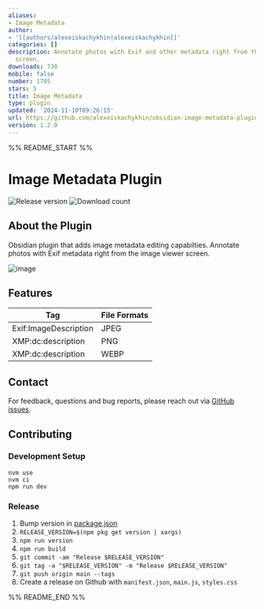 ```yaml
---
aliases:
- Image Metadata
author:
- '[[authors/alexeiskachykhin|alexeiskachykhin]]'
categories: []
description: Annotate photos with Exif and other metadata right from the image viewer
  screen.
downloads: 738
mobile: false
number: 1795
stars: 5
title: Image Metadata
type: plugin
updated: '2024-11-10T09:26:15'
url: https://github.com/alexeiskachykhin/obsidian-image-metadata-plugin
version: 1.2.0
---
```


%% README_START %%

# Image Metadata Plugin

![Release version](https://img.shields.io/github/v/release/alexeiskachykhin/obsidian-image-metadata-plugin?style=for-the-badge) ![Download count](https://img.shields.io/github/downloads/alexeiskachykhin/obsidian-image-metadata-plugin/total?style=for-the-badge)

## About the Plugin

Obsidian plugin that adds image metadata editing capabilties. Annotate photos with Exif metadata right from the image viewer screen.

![image](https://github.com/alexeiskachykhin/obsidian-image-metadata-plugin/assets/2787454/889c89b8-1eca-4dd5-9634-6bc1e19ee3f8)

## Features

| Tag                   | File Formats |
| --------------------- | ------------ |
| Exif:ImageDescription | JPEG         |
| XMP:dc:description    | PNG          |
| XMP:dc:description    | WEBP         |

## Contact

For feedback, questions and bug reports, please reach out via [GitHub issues](https://github.com/alexeiskachykhin/obsidian-image-metadata-plugin/issues).

## Contributing

### Development Setup

```
nvm use
nvm ci
npm run dev
```

### Release

1. Bump version in [package.json](./package.json)
1. `RELEASE_VERSION=$(npm pkg get version | xargs)`
1. `npm run version`
1. `npm run build`
1. `git commit -am "Release $RELEASE_VERSION"`
1. `git tag -a "$RELEASE_VERSION" -m "Release $RELEASE_VERSION"`
1. `git push origin main --tags`
1. Create a release on Github with `manifest.json`, `main.js`, `styles.css`


%% README_END %%